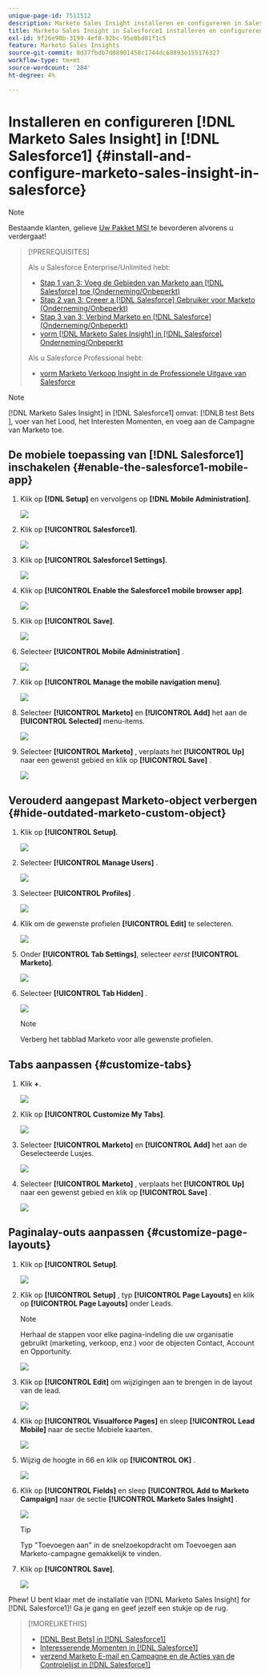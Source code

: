 ```yaml
---
unique-page-id: 7511512
description: Marketo Sales Insight installeren en configureren in Salesforce1 - Marketo Docs - Productdocumentatie
title: Marketo Sales Insight in Salesforce1 installeren en configureren
exl-id: 9f26e90b-3199-4ef8-92bc-95e8bd81f1c5
feature: Marketo Sales Insights
source-git-commit: 0d37fbdb7d08901458c1744dc68893e155176327
workflow-type: tm+mt
source-wordcount: '284'
ht-degree: 4%

---
```


# Installeren en configureren [!DNL Marketo Sales Insight] in [!DNL Salesforce1] {#install-and-configure-marketo-sales-insight-in-salesforce}

>[!NOTE]
>
>Bestaande klanten, gelieve [ Uw Pakket MSI ](/help/marketo/product-docs/marketo-sales-insight/msi-for-salesforce/upgrading/upgrading-your-msi-package.md) te bevorderen alvorens u verdergaat!

>[!PREREQUISITES]
>
>Als u Salesforce Enterprise/Unlimited hebt:
>
>* [ Stap 1 van 3: Voeg de Gebieden van Marketo aan  [!DNL Salesforce]  toe (Onderneming/Onbeperkt) ](/help/marketo/product-docs/crm-sync/salesforce-sync/setup/enterprise-unlimited-edition/step-1-of-3-add-marketo-fields-to-salesforce-enterprise-unlimited.md)
>* [ Stap 2 van 3: Creeer a [!DNL Salesforce]  Gebruiker voor Marketo (Onderneming/Onbeperkt) ](/help/marketo/product-docs/crm-sync/salesforce-sync/setup/enterprise-unlimited-edition/step-2-of-3-create-a-salesforce-user-for-marketo-enterprise-unlimited.md)
>* [ Stap 3 van 3: Verbind Marketo en  [!DNL Salesforce]  (Onderneming/Onbeperkt) ](/help/marketo/product-docs/crm-sync/salesforce-sync/setup/enterprise-unlimited-edition/step-3-of-3-connect-marketo-and-salesforce-enterprise-unlimited.md)
>* [ vorm  [!DNL Marketo Sales Insight]  in  [!DNL Salesforce]  Onderneming/Onbeperkt ](/help/marketo/product-docs/marketo-sales-insight/msi-for-salesforce/configuration/configure-marketo-sales-insight-in-salesforce-enterprise-unlimited.md)
>
>Als u Salesforce Professional hebt:
>
>* [ vorm Marketo Verkoop Insight in de Professionele Uitgave van Salesforce ](/help/marketo/product-docs/marketo-sales-insight/msi-for-salesforce/configuration/configure-marketo-sales-insight-in-salesforce-professional-edition.md)
>

>[!NOTE]
>
>[!DNL Marketo Sales Insight] in [!DNL Salesforce1] omvat: [!DNLB test Bets ], voer van het Lood, het Interesten Momenten, en voeg aan de Campagne van Marketo toe.

## De mobiele toepassing van [!DNL Salesforce1] inschakelen {#enable-the-salesforce1-mobile-app}

1. Klik op **[!DNL Setup]** en vervolgens op **[!DNL Mobile Administration]**.

   ![](assets/image2015-4-21-15-3a29-3a22.png)

1. Klik op **[!UICONTROL Salesforce1]**.

   ![](assets/image2015-4-21-15-3a30-3a51.png)

1. Klik op **[!UICONTROL Salesforce1 Settings]**.

   ![](assets/image2015-4-21-15-3a32-3a21.png)

1. Klik op **[!UICONTROL Enable the Salesforce1 mobile browser app]**.

   ![](assets/image2015-4-21-15-3a34-3a27.png)

1. Klik op **[!UICONTROL Save]**.

   ![](assets/image2015-4-21-15-3a42-3a48.png)

1. Selecteer **[!UICONTROL Mobile Administration]** .

   ![](assets/image2015-4-22-11-3a10-3a14.png)

1. Klik op **[!UICONTROL Manage the mobile navigation menu]**.

   ![](assets/image2015-4-22-11-3a13-3a10.png)

1. Selecteer **[!UICONTROL Marketo]** en **[!UICONTROL Add]** het aan de **[!UICONTROL Selected]** menu-items.

   ![](assets/image2015-4-22-14-3a55-3a37.png)

1. Selecteer **[!UICONTROL Marketo]** , verplaats het **[!UICONTROL Up]** naar een gewenst gebied en klik op **[!UICONTROL Save]** .

   ![](assets/image2015-4-22-17-3a20-3a56.png)

## Verouderd aangepast Marketo-object verbergen {#hide-outdated-marketo-custom-object}

1. Klik op **[!UICONTROL Setup]**.

   ![](assets/image2015-4-22-15-3a13-3a48.png)

1. Selecteer **[!UICONTROL Manage Users]** .

   ![](assets/image2015-5-5-11-3a13-3a45.png)

1. Selecteer **[!UICONTROL Profiles]** .

   ![](assets/image2015-5-5-11-3a15-3a21.png)

1. Klik om de gewenste profielen **[!UICONTROL Edit]** te selecteren.

   ![](assets/image2015-5-5-13-3a51-3a36.png)

1. Onder **[!UICONTROL Tab Settings]**, selecteer _eerst_ **[!UICONTROL Marketo]**.

   ![](assets/image2015-5-5-13-3a55-3a36.png)

1. Selecteer **[!UICONTROL Tab Hidden]** .

   ![](assets/image2015-5-5-14-3a2-3a29.png)

   >[!NOTE]
   >
   >Verberg het tabblad Marketo voor alle gewenste profielen.

## Tabs aanpassen {#customize-tabs}

1. Klik **+**.

   ![](assets/image2015-4-22-17-3a14-3a49.png)

1. Klik op **[!UICONTROL Customize My Tabs]**.

   ![](assets/image2015-4-22-17-3a16-3a22.png)

1. Selecteer **[!UICONTROL Marketo]** en **[!UICONTROL Add]** het aan de Geselecteerde Lusjes.

   ![](assets/image2015-4-22-17-3a17-3a15.png)

1. Selecteer **[!UICONTROL Marketo]** , verplaats het **[!UICONTROL Up]** naar een gewenst gebied en klik op **[!UICONTROL Save]** .

   ![](assets/image2015-4-22-18-3a29-3a47.png)

## Paginalay-outs aanpassen {#customize-page-layouts}

1. Klik op **[!UICONTROL Setup]**.

   ![](assets/image2015-4-22-17-3a26-3a56.png)

1. Klik op **[!UICONTROL Setup]** , typ **[!UICONTROL Page Layouts]** en klik op **[!UICONTROL Page Layouts]** onder Leads.

   >[!NOTE]
   >
   >Herhaal de stappen voor elke pagina-indeling die uw organisatie gebruikt (marketing, verkoop, enz.) voor de objecten Contact, Account en Opportunity.

   ![](assets/image2015-4-22-17-3a34-3a33.png)

1. Klik op **[!UICONTROL Edit]** om wijzigingen aan te brengen in de layout van de lead.

   ![](assets/image2015-4-22-17-3a44-3a0.png)

1. Klik op **[!UICONTROL Visualforce Pages]** en sleep **[!UICONTROL Lead Mobile]** naar de sectie Mobiele kaarten.

   ![](assets/image2015-4-22-17-3a49-3a37.png)

1. Wijzig de hoogte in 66 en klik op **[!UICONTROL OK]** .

   ![](assets/image2015-4-22-17-3a52-3a15.png)

1. Klik op **[!UICONTROL Fields]** en sleep **[!UICONTROL Add to Marketo Campaign]** naar de sectie **[!UICONTROL Marketo Sales Insight]** .

   ![](assets/configure-step-6.png)

   >[!TIP]
   >
   >Typ &quot;Toevoegen aan&quot; in de snelzoekopdracht om Toevoegen aan Marketo-campagne gemakkelijk te vinden.

1. Klik op **[!UICONTROL Save]**.

   ![](assets/image2015-4-22-18-3a1-3a56.png)

Phew! U bent klaar met de installatie van [!DNL Marketo Sales Insight] for [!DNL Salesforce1]! Ga je gang en geef jezelf een stukje op de rug.

>[!MORELIKETHIS]
>
>* [[!DNL Best Bets]  in  [!DNL Salesforce1]](/help/marketo/product-docs/marketo-sales-insight/msi-for-salesforce/msi-for-mobile/best-bets-in-salesforce1.md)
>* [ Interesserende Momenten in  [!DNL Salesforce1]](/help/marketo/product-docs/marketo-sales-insight/msi-for-salesforce/msi-for-mobile/interesting-moments-in-salesforce1.md)
>* [ verzend Marketo E-mail en Campagne en de Acties van de Controlelijst in  [!DNL Salesforce1]](/help/marketo/product-docs/marketo-sales-insight/msi-for-salesforce/msi-for-mobile/send-marketo-email-and-campaign-and-watchlist-actions-in-salesforce1.md)

